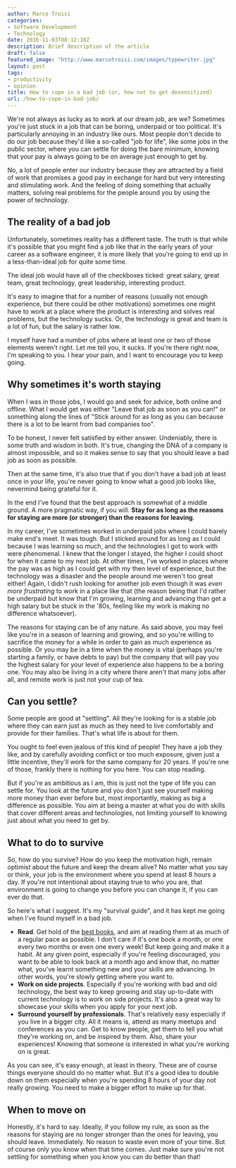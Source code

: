 ```yaml
---
author: Marco Troisi
categories:
- Software Development
- Technology
date: 2016-11-03T08:12:18Z
description: Brief description of the article
draft: false
featured_image: "http://www.marcotroisi.com/images/typewriter.jpg"
layout: post
tags:
- productivity
- opinion
title: How to cope in a bad job (or, how not to get desensitized)
url: /how-to-cope-in-bad-job/
---
```


We're not always as lucky as to work at our dream job, are we? Sometimes you're just stuck in a job that can be boring, underpaid or too political. It's particularly annoying in an industry like ours. Most people don't decide to do our job because they'd like a so-called "job for life", like some jobs in the public sector, where you can settle for doing the bare minimum, knowing that your pay is always going to be on average just enough to get by. 

No, a lot of people enter our industry because they are attracted by a field of work that promises a good pay in exchange for hard but very interesting and stimulating work. And the feeling of doing something that actually matters, solving real problems for the people around you by using the power of technology. 

## The reality of a bad job
Unfortunately, sometimes reality has a different taste. The truth is that while it's possible that you might find a job like that in the early years of your career as a software engineer, it is more likely that you're going to end up in a less-than-ideal job for quite some time.

The ideal job would have all of the checkboxes ticked: great salary, great team, great technology, great leadership, interesting product.

It's easy to imagine that for a number of reasons (usually not enough experience, but there could be other motivations) sometimes one might have to work at a place where the product is interesting and solves real problems, but the technology sucks. Or, the technology is great and team is a lot of fun, but the salary is rather low.

I myself have had a number of jobs where at least one or two of those elements weren't right. Let me tell you, it sucks. If you're there right now, I'm speaking to you. I hear your pain, and I want to encourage you to keep going.

## Why sometimes it's worth staying
When I was in those jobs, I would go and seek for advice, both online and offline. What I would get was either "Leave that job as soon as you can!" or something along the lines of "Stick around for as long as you can because there is a lot to be learnt from bad companies too".

To be honest, I never felt satisfied by either answer. Undeniably, there is some truth and wisdom in both. It's true, changing the DNA of a company is almost impossible, and so it makes sense to say that you should leave a bad job as soon as possible.

Then at the same time, it's also true that if you don't have a bad job at least once in your life, you're never going to know what a good job looks like, nevermind being grateful for it.

In the end I've found that the best approach is somewhat of a middle ground. A more pragmatic way, if you will. **Stay for as long as the reasons for staying are more (or stronger) than the reasons for leaving**.

In my career, I've sometimes worked in underpaid jobs where I could barely make end's meet. It was tough. But I sticked around for as long as I could because I was learning so much, and the technologies I got to work with were phenomenal. I knew that the longer I stayed, the higher I could shoot for when it came to my next job. At other times, I've worked in places where the pay was as high as I could get with my then level of experience, but the technology was a disaster and the people around me weren't too great either! Again, I didn't rush looking for another job even though it was *even more frustrating* to work in a place like that (the reason being that I'd rather be underpaid but know that I'm growing, learning and advancing than get a high salary but be stuck in the '80s, feeling like my work is making no difference whatsoever).

The reasons for staying can be of any nature. As said above, you may feel like you're in a season of learning and growing, and so you're willing to sacrifice the money for a while in order to gain as much experience as possible. Or you may be in a time when the money is vital (perhaps you're starting a family, or have debts to pay) but the company that will pay you the highest salary for your level of experience also happens to be a boring one. You may also be living in a city where there aren't that many jobs after all, and remote work is just not your cup of tea.

## Can you settle?
Some people are good at "settling". All they're looking for is a stable job where they can earn just as much as they need to live comfortably and provide for their families. That's what life is about for them. 

You ought to feel even jealous of this kind of people! They have a job they like, and by carefully avoiding conflict or too much exposure, given just a little incentive, they'll work for the same company for 20 years. If you're one of those, frankly there is nothing for you here. You can stop reading.

But if you're as ambitious as I am, this is just not the type of life you can settle for. You look at the future and you don't just see yourself making more money than ever before but, most importantly, making as big a difference as possible. You aim at being a master at what you do with skills that cover different areas and technologies, not limiting yourself to knowing just about what you need to get by.

## What to do to survive
So, how do you survive? How do you keep the motivation high, remain optimist about the future and keep the dream alive? No matter what you say or think, your job is the environment where you spend at least 8 hours a day. If you're not intentional about staying true to who you are, that environment is going to change you before you can change it, if you can ever do that.

So here's what I suggest. It's my "survival guide", and it has kept me going when I've found myself in a bad job.

- **Read**. Get hold of the [best books](http://amzn.to/2f7zLof), and aim at reading them at as much of a regular pace as possible. I don't care if it's one book a month, or one every two months or even one every week! But keep going and make it a habit. At any given point, especially if you're feeling discouraged, you want to be able to look back at a month ago and know that, no matter what, you've learnt something new and your skills are advancing. In other words, you're slowly getting where you want to.
- **Work on side projects**. Especially if you're working with bad and old technology, the best way to keep growing and stay up-to-date with current technology is to work on side projects. It's also a great way to showcase your skills when you apply for your next job.
- **Surround yourself by professionals**. That's relatively easy especially if you live in a bigger city. All it means is, attend as many meetups and conferences as you can. Get to know people, get them to tell you what they're working on, and be inspired by them. Also, share your experiences! Knowing that someone is interested in what you're working on is great.

As you can see, it's easy enough, at least in theory. These are of course things everyone should do no matter what. But it's a good idea to double down on them especially when you're spending 8 hours of your day not really growing. You need to make a bigger effort to make up for that.

## When to move on

Honestly, it's hard to say. Ideally, if you follow my rule, as soon as the reasons for staying are no longer stronger than the ones for leaving, you should leave. Immediately. No reason to waste even more of your time. But of course only you know when that time comes. Just make sure you're not settling for something when you know you can do better than that!



